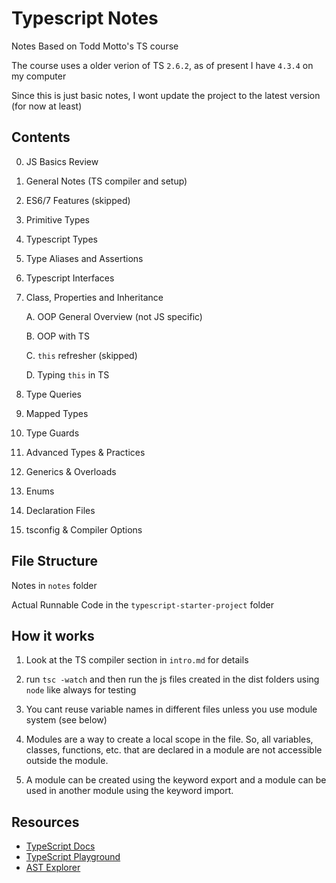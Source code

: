# Typescript Notes

Notes Based on Todd Motto's TS course

The course uses a older verion of TS `2.6.2`, as of present I have `4.3.4` on my computer

Since this is just basic notes, I wont update the project to the latest version (for now at least)

## Contents

0. JS Basics Review

1. General Notes (TS compiler and setup)

2. ES6/7 Features (skipped)

3. Primitive Types

4. Typescript Types

5. Type Aliases and Assertions

6. Typescript Interfaces

7. Class, Properties and Inheritance

   A. OOP General Overview (not JS specific)

   B. OOP with TS

   C. `this` refresher (skipped)

   D. Typing `this` in TS

8. Type Queries

9. Mapped Types

10. Type Guards

11. Advanced Types & Practices

12. Generics & Overloads

13. Enums

14. Declaration Files

15. tsconfig & Compiler Options

## File Structure

Notes in `notes` folder

Actual Runnable Code in the `typescript-starter-project` folder

## How it works

1. Look at the TS compiler section in `intro.md` for details

2. run `tsc -watch` and then run the js files created in the dist folders using `node` like always for testing

3. You cant reuse variable names in different files unless you use module system (see below)

4. Modules are a way to create a local scope in the file. So, all variables, classes, functions, etc. that are declared in a module are not accessible outside the module.

5. A module can be created using the keyword export and a module can be used in another module using the keyword import.

## Resources

- [TypeScript Docs](https://www.typescriptlang.org)
- [TypeScript Playground](https://www.typescriptlang.org/play)
- [AST Explorer](https://astexplorer.net)
